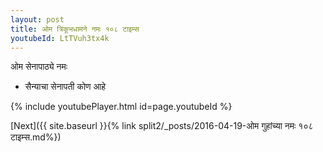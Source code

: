 ```yaml
---
layout: post
title: ओम त्रिकूभधामने नमः १०८ टाइम्स
youtubeId: LtTVuh3tx4k
---
```

 
 
 ओम सेनापाठ्ये नमः  
 
 -  सैन्याचा सेनापती कोण आहे 
 
  
 
  
 
 
 
 
 
 


{% include youtubePlayer.html id=page.youtubeId %}
 
[Next]({{ site.baseurl }}{% link  split2/_posts/2016-04-19-ओम गुहांच्या नमः १०८ टाइम्स.md%})
 
